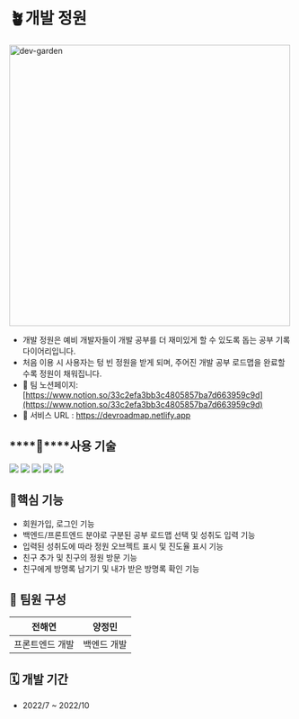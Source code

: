 # 🪴개발 정원
<img width="500" alt="dev-garden" src="https://user-images.githubusercontent.com/93465128/202973018-d0b7871d-4d14-414a-b80e-2480f6fb7555.png">

- 개발 정원은 예비 개발자들이 개발 공부를 더 재미있게 할 수 있도록 돕는 공부 기록 다이어리입니다.
- 처음 이용 시 사용자는 텅 빈 정원을 받게 되며, 주어진 개발 공부 로드맵을 완료할수록 정원이 채워집니다.
- 🔗 팀 노션페이지: [https://www.notion.so/33c2efa3bb3c4805857ba7d663959c9d](https://www.notion.so/33c2efa3bb3c4805857ba7d663959c9d)
- 🔗 서비스 URL : https://devroadmap.netlify.app



## ****🔧****사용 기술

<img src="https://img.shields.io/badge/React-61DAFB?style=flat&logo=React&logoColor=white"/> <img src="https://img.shields.io/badge/Redux-764ABC?style=flat&logo=Redux&logoColor=white"/> <img src="https://img.shields.io/badge/ES6 JS-F7DF1E?style=flat&logo=JavaScript&logoColor=black"/> <img src="https://img.shields.io/badge/React Bootstrap-7952B3?style=flat&logo=Bootstrap&logoColor=white"/> <img src="https://img.shields.io/badge/CSS3-1572B6?style=flat&logo=CSS3&logoColor=white"/>


## ****👊핵심 기능****

- 회원가입, 로그인 기능
- 백엔드/프론트엔드 분야로 구분된 공부 로드맵 선택 및 성취도 입력 기능
- 입력된 성취도에 따라 정원 오브젝트 표시 및 진도율 표시 기능
- 친구 추가 및 친구의 정원 방문 기능
- 친구에게 방명록 남기기 및 내가 받은 방명록 확인 기능

## ****👥**** 팀원 구성
| 전해연 | 양정민 |
| --- | --- |
| 프론트엔드 개발 | 백엔드 개발 |


## 🗓 ****개발 기간****

- 2022/7 ~ 2022/10
